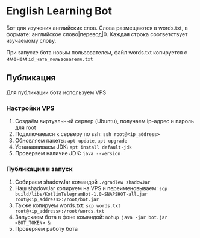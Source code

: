 # English Learning Bot

Бот для изучения английских слов.
Слова размещаются в words.txt, в формате: английское слово|перевод|0.
Каждая строка соответствует изучаемому слову.

При запуске бота новым пользователем, файл words.txt копируется с именем `id_чата_пользователя.txt`

## Публикация

Для публикации бота используем VPS

### Настройки VPS

1. Создаём виртуальный сервер (Ubuntu), получаем ip-адрес и пароль для root
2. Подключаемся к серверу по ssh: `ssh root@<ip_address>`
3. Обновляем пакеты: `apt update`, `apt upgrade`
4. Устанавливаем JDK: `apt install default-jdk`
5. Проверяем наличие JDK: `java --version`

### Публикация и запуск

1. Собираем shadowJar командой `./gradlew shadowJar`
2. Наш shadowJar копируем на VPS и переименовываем: `scp build/libs/KotlinTelegramBot-1.0-SNAPSHOT-all.jar root@<ip_address>:/root/bot.jar`
3. Также копируем words.txt: `scp words.txt root@<ip_address>:/root/words.txt`
4. Запускаем бота в фоне командой: `nohup java -jar bot.jar <BOT_TOKEN> &`
5. Проверяем работу бота